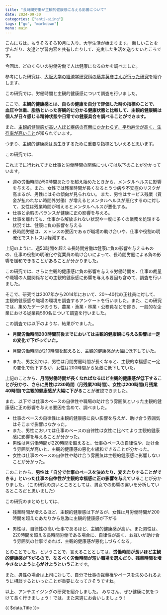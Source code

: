 ```yaml
---
title: "長時間労働が主観的健康感に与える影響について"
date: 2024-09-30
categories: ["anti-aiing"]
tags: ["go", "markdown"]
menu: main
---
```


こんにちは。もうそろそろ10月に入り、大学生活が始まります。
新しいことを学んだり、友達と学習内容を共有したりして、充実した生活を送りたいところです。


今回は、どのくらいの労働労働で人は健康になるのかを調べました。

参考にした研究は、[大阪大学の経済学研究科の藤井英彦さんが行った研究](https://www.jstage.jst.go.jp/article/josh/16/1/16_JOSH-2022-0016-GE/_pdf/-char/ja)を紹介します。

この研究では、労働時間と主観的健康感について調査を行いました。

ここで、**主観的健康感とは、自らの健康を自分で評価した時の指標のことで、
血圧や体重、脂肪といった客観的に分かる健康状態と比較して、主観的健康観は
個人が日々感じる精神状態や日常での健康具合を調べることができます。**

また、[主観的健康感が高い人ほど疾病の有無にかかわらず、平均寿命が高く、生存率が高いこと](http://www.natural-scene.jp/article/13758910.html#:~:text=%E3%81%97%E3%81%9F%E7%A0%94%E7%A9%B6%E3%81%AB%E3%81%8A%E3%81%84%E3%81%A6-,%E4%B8%BB%E8%A6%B3%E7%9A%84%E5%81%A5%E5%BA%B7%E6%84%9F,-%E3%81%8C%E9%AB%98%E3%81%84%E3%81%BB%E3%81%A9)が知られています。

つまり、主観的健康感は長生きするために重要な指標ともいえると思います。

この研究では、

これまでに行われてきた仕事と労働時間の関係については以下のことが分かっています。

- 週の労働時間が50時間あたりを超え始めたときから、メンタルヘルスに影響を与える。また、女性では残業時間が長くなるとうつ病や不安症のリスクが高まるが、男性にはその傾向が見られない。 また、男性はサービス残業（賃金が払われない時間外労働）が増えるとメンタルヘルスが悪化するのに対して、女性は残業時間が増えるとメンタルヘルスが悪化する。
- 仕事と余暇のバランスが健康に正の影響を与える。
- 仕事を離れても、仕事から解放されない状況や一度に多くの業務を処理する状況では、健康に負の影響を与える
- 長時間労働は、ストレスの要因であるが職場の助け合いや、仕事や役割の明確化でストレスは軽減する。

上記のように、週50時間を超える長時間労働は健康に負の影響を与えるものの、仕事の役割の明確化や従業員の助け合いによって、長時間労働による負の影響を緩和できることがあることが分かりました。

この研究では、さらに主観的健康感に負の影響を与える労働時間を、仕事の裁量や職場の人間関係などの主観的健康感に影響を与える要因も含めて、調査を行いました。

そこで、研究では2007年から2014年において、20～40代の正社員に対して、主観的健康感や職場の環境を調査するアンケートを行いました。また、この研究では、集めたデータのうち、農業・漁業・林業・公務員などを除き、一般的な企業における従業員560名について調査を行いました。

この調査では以下のような、結果がでました。

- **月間労働時間200時間前後までにおいては主観的健康観に与える影響は一定の変化で下がっていた。**
- 月間労働時間が210時間を超えると、主観的健康感が大幅に低下していた。

- また、男女別では、男性は月間労働時間が長くなると、主観的幸福感に一定の変化で低下するが、女性は200時間から急激に低下していた。

上記のことから、**月間労働時間が長くなればなるほど主観的健康感が低下することが分かり、さらに男性は230時間（月残業70時間）、女性は200時間(月残業40時間)で主観的健康感が大幅に下がる**ことが確認できました。


また、以下では仕事のペースの自律性や職場の助け合う雰囲気といった主観的健康感に正の影響を与える要因を含めて、調べました。

- 仕事のペースの自律性は主観的健康感に良い影響を与えが、助け合う雰囲気はそこまで影響はなかった。
- また、男性においては仕事のペースの自律性は女性に比べてより主観的健康感に影響を与えることが分かった。
- 男性は月労働時間が220時間を超えると、仕事のペースの自律性や、助け合う雰囲気が高いと、主観的健康感の悪化を緩和できることが分かった。
- 女性は仕事のペースの自律性や助け合う雰囲気は主観的健康感に影響しないことが分かった。

このことから、**男性は「自分で仕事のペースを決めたり、変えたりすることができる」といった仕事の自律性が主観的幸福感に正の影響を与えている**ことが分かりました。（この研究の良いところとしては、男女での影響の違いを分析しているところだと思いました）

この研究のまとめとしては、

- 残業時間が増えるほど、主観的健康感は下がるが、女性は月労働時間が200時間を超えたあたりから急激に主観的健康感が下がる

- 男性は、自律性の高い仕事であるほど、主観的健康感が高い。また男性は、220時間を超える長時間労働である場合に、自律性が高く、お互いが助け合う雰囲気の仕事であれば、主観的健康感が悪化しづらくなる。

とのことでした。ということで、言えることとしては、**労働時間が長いほど主観的健康感が下がるので、なるべく労働時間が短い職場を選んだり、残業時間を増やさないように心がけようということ**です。

また、男性の場合は上司に対して、自分で仕事の裁量権やペースを決められるように相談するといったことが重要になってきそうですね。


以上、アンチエイジングの研究を紹介しました。
みなさん、ぜひ健康に気をつけて長く行きましょう！では、また来週にお会いしましょう！
<div>
  {{ $data.Title }}>
</div>
